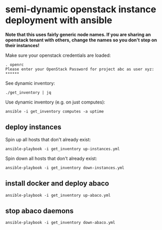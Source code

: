 # semi-dynamic openstack instance deployment with ansible

__Note that this uses fairly generic node names. If you are sharing an openstack tenant with others, change the names so you don't step on their instances!__

Make sure your openstack credentials are loaded:

    . openrc
    Please enter your OpenStack Password for project abc as user xyz:
    ******


See dynamic inventory:

    ./get_inventory | jq

Use dynamic inventory (e.g. on just computes):

    ansible -i get_inventory computes -a uptime

## deploy instances

Spin up all hosts that don't already exist:

    ansible-playbook -i get_inventory up-instances.yml

Spin down all hosts that don't already exist:

    ansible-playbook -i get_inventory down-instances.yml
                                                              

## install docker and deploy abaco

    ansible-playbook -i get_inventory up-abaco.yml

## stop abaco daemons

    ansible-playbook -i get_inventory down-abaco.yml
